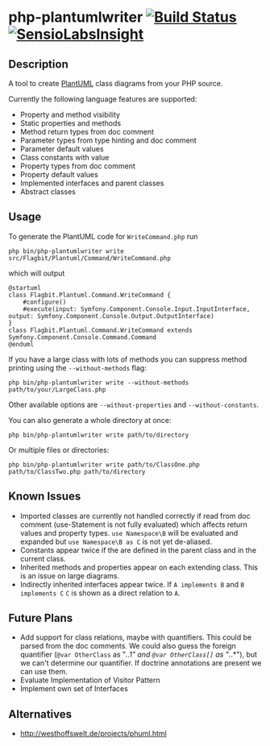 php-plantumlwriter [![Build Status](https://travis-ci.org/davidfuhr/php-plantumlwriter.png?branch=master)](https://travis-ci.org/davidfuhr/php-plantumlwriter) [![SensioLabsInsight](https://insight.sensiolabs.com/projects/ec51fd8d-6505-45ec-af41-7cb70ce1d89c/mini.png)](https://insight.sensiolabs.com/projects/ec51fd8d-6505-45ec-af41-7cb70ce1d89c)
==================

Description
-----------

A tool to create [PlantUML](http://plantuml.sourceforge.net/) class diagrams from your PHP source.

Currently the following language features are supported:

- Property and method visibility
- Static properties and methods
- Method return types from doc comment
- Parameter types from type hinting and doc comment
- Parameter default values
- Class constants with value
- Property types from doc comment
- Property default values
- Implemented interfaces and parent classes
- Abstract classes

Usage
-----

To generate the PlantUML code for `WriteCommand.php` run

    php bin/php-plantumlwriter write src/Flagbit/Plantuml/Command/WriteCommand.php

which will output

    @startuml
    class Flagbit.Plantuml.Command.WriteCommand {
        #configure()
        #execute(input: Symfony.Component.Console.Input.InputInterface, output: Symfony.Component.Console.Output.OutputInterface)
    }
    class Flagbit.Plantuml.Command.WriteCommand extends Symfony.Component.Console.Command.Command
    @enduml

If you have a large class with lots of methods you can suppress method printing using the `--without-methods` flag:

    php bin/php-plantumlwriter write --without-methods path/to/your/LargeClass.php

Other available options are `--without-properties` and `--without-constants`.

You can also generate a whole directory at once:

    php bin/php-plantumlwriter write path/to/directory

Or multiple files or directories:

    php bin/php-plantumlwriter write path/to/ClassOne.php path/to/ClassTwo.php path/to/directory

Known Issues
------------

- Imported classes are currently not handled correctly if read from doc comment
  (use-Statement is not fully evaluated) which affects return values and property
  types. `use Namespace\B` will be evaluated and expanded but `use Namespace\B as C`
  is not yet de-aliased.
- Constants appear twice if the are defined in the parent class and in the current
  class.
- Inherited methods and properties appear on each extending class. This is an
  issue on large diagrams.
- Indirectly inherited interfaces appear twice. If `A implements B` and `B implements C`
  `C` is shown as a direct relation to `A`.

Future Plans
------------

- Add support for class relations, maybe with quantifiers. This could be parsed from
  the doc comments. We could also guess the foreign quantifier (`@var OtherClass` as
  "*..1" and `@var OtherClass[]` as "*..*"), but we can't determine our quantifier.
  If doctrine annotations are present we can use them.
- Evaluate Implementation of Visitor Pattern
- Implement own set of Interfaces

Alternatives
------------

- http://westhoffswelt.de/projects/phuml.html
